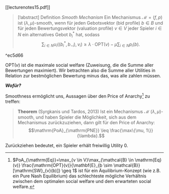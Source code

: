 [[lecturenotes15.pdf]]


> [!abstract] Definition *Smooth Mechanism*
> Ein Mechanismus $\mathcal{M}=(f,p)$ ist $(\lambda,\mu)$-smooth, wenn für jeden Gebotsvektor (bid profile) $b \in B$ und für jeden Bewertungsvektor (valuation profile) $v \in V$ jeder Spieler $i \in N$ ein alternatives Gebot $b_{i}^{*}$ hat, sodass $$\sum_{i \in N}u_{i}((b_{i}^{*}, b_{-i}), v_{i}) \geq \lambda \cdot \mathrm{OPT}(v)-\mu \sum_{i \in N}p_{i}(b).$$

^ec5d66

$\mathrm{OPT}(v)$ ist die maximale social welfare (Zuweisung, die die Summe aller Bewertungen maximiert).
Wir betrachten also die Summe aller Utilities in Relation zur bestmöglichen Bewertung minus das, was alle zahlen müssen.

***Wofür?***

Smoothness ermöglicht uns, Aussagen über den Price of Anarchy[^1] zu treffen: 

> **Theorem** (Syrgkanis und Tardos, 2013)
> Ist ein Mechanismus $\mathcal{M}$ $(\lambda, \mu)$-smooth, und haben Spieler die Möglichkeit, sich aus dem Mechanismus zurückzuziehen, dann gilt für den Price of Anarchy: $$\mathrm{PoA}_{\mathrm{PNE}} \leq \frac{\max\{\mu, 1\}}{\lambda}.$$

Zurückziehen bedeutet, ein Spieler erhält freiwillig Utility 0.



[^1]: $PoA_{\mathrm{Eq}}=\max_{v \in V}\max_{\mathcal{B} \in \mathrm{Eq}(v)} \frac{\mathrm{OPT}(v)}{\mathbf{E}_{b \sim \mathcal{B}}[\mathrm{SW}_{v}(b)]} \geq 1$ ist für ein Äquilibrium-Konzept (wie z.B. ein Pure Nash Equilibrium) das schlechteste mögliche Verhältnis zwischen dem optimalen social welfare und dem erwarteten social welfare.
